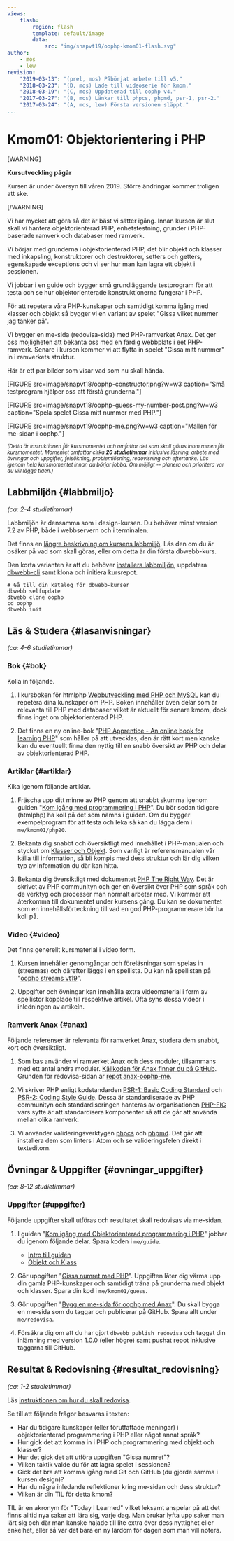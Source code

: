 ```yaml
---
views:
    flash:
        region: flash
        template: default/image
        data:
            src: "img/snapvt19/oophp-kmom01-flash.svg"
author:
    - mos
    - lew
revision:
    "2019-03-13": "(prel, mos) Påbörjat arbete till v5."
    "2018-03-23": "(D, mos) Lade till videoserie för kmom."
    "2018-03-19": "(C, mos) Uppdaterad till oophp v4."
    "2017-03-27": "(B, mos) Länkar till phpcs, phpmd, psr-1, psr-2."
    "2017-03-24": "(A, mos, lew) Första versionen släppt."
...
```

Kmom01: Objektorientering i PHP
==================================

[WARNING]

**Kursutveckling pågår**

Kursen är under översyn till våren 2019. Större ändringar kommer troligen att ske.

[/WARNING]

Vi har mycket att göra så det är bäst vi sätter igång. Innan kursen är slut skall vi hantera objektorienterad PHP, enhetstestning, grunder i PHP-baserade ramverk och databaser med ramverk.

Vi börjar med grunderna i objektorienterad PHP, det blir objekt och klasser med inkapsling, konstruktorer och destruktorer, setters och getters, egenskapade exceptions och vi ser hur man kan lagra ett objekt i sessionen.

Vi jobbar i en guide och bygger små grundläggande testprogram för att testa och se hur objektorienterade konstruktionerna fungerar i PHP.

För att repetera våra PHP-kunskaper och samtidigt komma igång med klasser och objekt så bygger vi en variant av spelet "Gissa vilket nummer jag tänker på".

Vi bygger en me-sida (redovisa-sida) med PHP-ramverket Anax. Det ger oss möjligheten att bekanta oss med en färdig webbplats i eet PHP-ramverk. Senare i kursen kommer vi att flytta in spelet "Gissa mitt nummer" in i ramverkets struktur.

<!-- more -->

Här är ett par bilder som visar vad som nu skall hända.

[FIGURE src=image/snapvt18/oophp-constructor.png?w=w3 caption="Små testprogram hjälper oss att förstå grunderna."]

[FIGURE src=image/snapvt18/oophp-guess-my-number-post.png?w=w3 caption="Spela spelet Gissa mitt nummer med PHP."]

[FIGURE src=image/snapvt19/oophp-me.png?w=w3 caption="Mallen för me-sidan i oophp."]

<small><i>(Detta är instruktionen för kursmomentet och omfattar det som skall göras inom ramen för kursmomentet. Momentet omfattar cirka **20 studietimmar** inklusive läsning, arbete med övningar och uppgifter, felsökning, problemlösning, redovisning och eftertanke. Läs igenom hela kursmomentet innan du börjar jobba. Om möjligt -- planera och prioritera var du vill lägga tiden.)</i></small>



Labbmiljön  {#labbmiljo}
---------------------------------

*(ca: 2-4 studietimmar)*

Labbmiljön är densamma som i design-kursen. Du behöver minst version 7.2 av PHP, både i webbservern och i terminalen.

Det finns en [längre beskrivning om kursens labbmiljö](./../installera-labbmiljo). Läs den om du är osäker på vad som skall göras, eller om detta är din första dbwebb-kurs.

Den korta varianten är att du behöver [installera labbmiljön](./../labbmiljo), uppdatera [dbwebb-cli](dbwebb-cli) samt klona och initiera kursrepot.

```text
# Gå till din katalog för dbwebb-kurser
dbwebb selfupdate
dbwebb clone oophp
cd oophp
dbwebb init
```



Läs & Studera  {#lasanvisningar}
---------------------------------

*(ca: 4-6 studietimmar)*



### Bok {#bok}

Kolla in följande.

1. I kursboken för htmlphp [Webbutveckling med PHP och MySQL](kunskap/boken-webbutveckling-med-php-och-mysql) kan du repetera dina kunskaper om PHP. Boken innehåller även delar som är relevanta till PHP med databaser vilket är aktuellt för senare kmom, dock finns inget om objektorienterad PHP.

1. Det finns en ny online-bok "[PHP Apprentice - An online book for learning PHP](https://phpapprentice.com/)" som håller på att utvecklas, den är rätt kort men kanske kan du eventuellt finna den nyttig till en snabb översikt av PHP och delar av objektorienterad PHP.



### Artiklar {#artiklar}

Kika igenom följande artiklar.

1. Fräscha upp ditt minne av PHP genom att snabbt skumma igenom guiden "[Kom igång med programmering i PHP](guide/kom-igang-med-programmering-i-php)". Du bör sedan tidigare (htmlphp) ha koll på det som nämns i guiden. Om du bygger exempelprogram för att testa och leka så kan du lägga dem i `me/kmom01/php20`.

1. Bekanta dig snabbt och översiktligt med innehållet i PHP-manualen och stycket om [Klasser och Objekt](https://www.php.net/manual/en/language.oop5.php). Som vanligt är referensmanualen vår källa till information, så bli kompis med dess struktur och lär dig vilken typ av information du där kan hitta.

1. Bekanta dig översiktligt med dokumentet [PHP The Right Way](http://www.phptherightway.com/). Det är skrivet av PHP communityn och ger en översikt över PHP som språk och de verktyg och processer man normalt arbetar med. Vi kommer att återkomma till dokumentet under kursens gång. Du kan se dokumentet som en innehållsförteckning till vad en god PHP-programmerare bör ha koll på.



### Video {#video}

Det finns generellt kursmaterial i video form.

1. Kursen innehåller genomgångar och föreläsningar som spelas in (streamas) och därefter läggs i en spellista. Du kan nå spellistan på "[oophp streams vt19](https://www.youtube.com/playlist?list=PLKtP9l5q3ce-igucRSQ6tFYg9x8to5HiE)".

1. Uppgifter och övningar kan innehålla extra videomaterial i form av spellistor kopplade till respektive artikel. Ofta syns dessa videor i inledningen av artikeln.

<!--
Det finns en [YouTube spellista kopplad till kursen](https://www.youtube.com/playlist?list=PLKtP9l5q3ce_jh6fAj1iwiJSj70DXA2Vn), kika på de videos som börjar med 0 och 1. De hälsar dig välkommen och ger dig en introduktion till kursen och till detta kursmoment.
-->

<!--
Allmän video om oophp?
-->



### Ramverk Anax {#anax}

Följande referenser är relevanta för ramverket Anax, studera dem snabbt, kort och översiktligt.

1. Som bas använder vi ramverket Anax och dess moduler, tillsammans med ett antal andra moduler. [Källkoden för Anax finner du på GitHub](https://github.com/canax). Grunden för redovisa-sidan är [repot anax-oophp-me](https://github.com/canax/anax-oophp-me).

1. Vi skriver PHP enligt kodstandarden [PSR-1: Basic Coding Standard](http://www.php-fig.org/psr/psr-1/) och [PSR-2: Coding Style Guide](http://www.php-fig.org/psr/psr-2/). Dessa är standardiserade av PHP communityn och standardiseringen hanteras av organisationen [PHP-FIG](https://www.php-fig.org/) vars syfte är att standardisera komponenter så att de går att använda mellan olika ramverk.

1. Vi använder valideringsverktygen [phpcs](https://github.com/squizlabs/PHP_CodeSniffer/wiki) och [phpmd](https://phpmd.org/). Det går att installera dem som linters i Atom och se valideringsfelen direkt i texteditorn.



Övningar & Uppgifter  {#ovningar_uppgifter}
-------------------------------------------

*(ca: 8-12 studietimmar)*



### Uppgifter {#uppgifter}

Följande uppgifter skall utföras och resultatet skall redovisas via me-sidan.

1. I guiden "[Kom igång med Objektorienterad programmering i PHP](guide/kom-igang-med-objektorienterad-programmering-i-php)" jobbar du igenom följande delar. Spara koden i `me/guide`.
    * [Intro till guiden](guide/kom-igang-med-objektorienterad-programmering-i-php/intro-till-guiden)
    * [Objekt och Klass](guide/kom-igang-med-objektorienterad-programmering-i-php/objekt-och-klass)

1. Gör uppgiften "[Gissa numret med PHP](uppgift/gissa-numret-med-php)". Uppgiften låter dig värma upp din gamla PHP-kunskaper och samtidigt träna på grunderna med objekt och klasser. Spara din kod i `me/kmom01/guess`.

1. Gör uppgiften "[Bygg en me-sida för oophp med Anax](uppgift/bygg-en-me-sida-for-oophp-med-anax)". Du skall bygga en me-sida som du taggar och publicerar på GitHub. Spara allt under `me/redovisa`.

1. Försäkra dig om att du har gjort `dbwebb publish redovisa` och taggat din inlämning med version 1.0.0 (eller högre) samt pushat repot inklusive taggarna till GitHub.



Resultat & Redovisning  {#resultat_redovisning}
-----------------------------------------------

*(ca: 1-2 studietimmar)*

Läs [instruktionen om hur du skall redovisa](./../redovisa).

Se till att följande frågor besvaras i texten:

* Har du tidigare kunskaper (eller förutfattade meningar) i objektorienterad programmering i PHP eller något annat språk?
* Hur gick det att komma in i PHP och programmering med objekt och klasser?
* Hur det gick det att utföra uppgiften "Gissa numret"?
* Vilken taktik valde du för att lagra spelet i sessionen?
* Gick det bra att komma igång med Git och GitHub (du gjorde samma i kursen design)?
* Har du några inledande reflektioner kring me-sidan och dess struktur?
* Vilken är din TIL för detta kmom?

TIL är en akronym för "Today I Learned" vilket leksamt anspelar på att det finns alltid nya saker att lära sig, varje dag. Man brukar lyfta upp saker man lärt sig och där man kanske hajade till lite extra över dess nyttighet eller enkelhet, eller så var det bara en ny lärdom för dagen som man vill notera.
